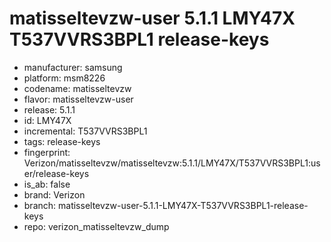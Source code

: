 # matisseltevzw-user 5.1.1 LMY47X T537VVRS3BPL1 release-keys
- manufacturer: samsung
- platform: msm8226
- codename: matisseltevzw
- flavor: matisseltevzw-user
- release: 5.1.1
- id: LMY47X
- incremental: T537VVRS3BPL1
- tags: release-keys
- fingerprint: Verizon/matisseltevzw/matisseltevzw:5.1.1/LMY47X/T537VVRS3BPL1:user/release-keys
- is_ab: false
- brand: Verizon
- branch: matisseltevzw-user-5.1.1-LMY47X-T537VVRS3BPL1-release-keys
- repo: verizon_matisseltevzw_dump
